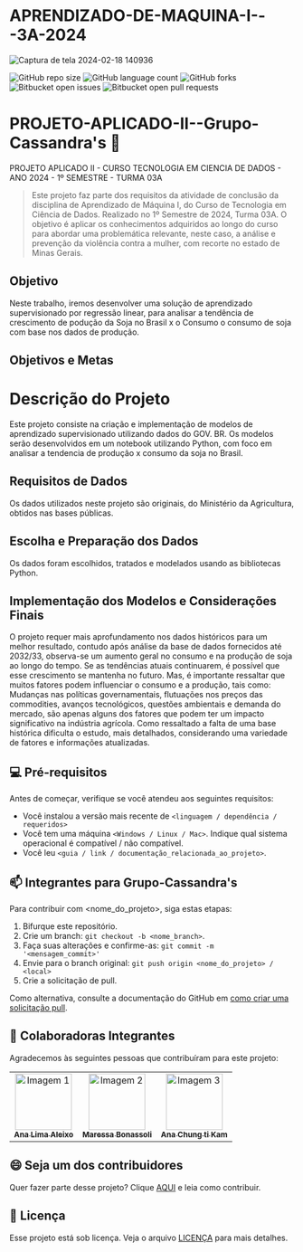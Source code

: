 # APRENDIZADO-DE-MAQUINA-I---3A-2024
![Captura de tela 2024-02-18 140936](https://github.com/AnaAleixo/PROJETO-APLICADO-II--Grupo-Cassandra-s/assets/116022964/2f3738a4-3e0e-4d69-8c5e-169993fcdd35)

![GitHub repo size](https://img.shields.io/github/repo-size/iuricode/README-template?style=for-the-badge)
![GitHub language count](https://img.shields.io/github/languages/count/iuricode/README-template?style=for-the-badge)
![GitHub forks](https://img.shields.io/github/forks/iuricode/README-template?style=for-the-badge)
![Bitbucket open issues](https://img.shields.io/bitbucket/issues/iuricode/README-template?style=for-the-badge)
![Bitbucket open pull requests](https://img.shields.io/bitbucket/pr-raw/iuricode/README-template?style=for-the-badge)

# PROJETO-APLICADO-II--Grupo-Cassandra's 🚀 
 PROJETO APLICADO II - CURSO TECNOLOGIA EM CIENCIA DE DADOS - ANO 2024 - 1º SEMESTRE - TURMA 03A

> Este projeto faz parte dos requisitos da atividade de conclusão da disciplina de Aprendizado de Máquina I, do Curso de Tecnologia em Ciência de Dados. Realizado no 1º Semestre de 2024, Turma 03A.
> O objetivo é aplicar os conhecimentos adquiridos ao longo do curso para abordar uma problemática relevante, neste caso, a análise e prevenção da violência contra a mulher, com recorte no estado de Minas Gerais.

## Objetivo

Neste trabalho, iremos desenvolver uma solução de aprendizado supervisionado por regressão linear, para analisar a tendência de crescimento de podução da Soja no Brasil x o Consumo o consumo de soja com base nos dados de produção.
 
##  Objetivos e Metas
  # Descrição do Projeto
Este projeto consiste na criação e implementação de modelos de aprendizado supervisionado utilizando dados do GOV. BR. 
Os modelos serão desenvolvidos em um notebook utilizando Python, com foco em analisar a tendencia de produção x consumo da soja no Brasil.

## Requisitos de Dados
Os dados utilizados neste projeto são originais, do Ministério da Agricultura, obtidos nas bases públicas. 

## Escolha e Preparação dos Dados
Os dados foram escolhidos, tratados e modelados usando as bibliotecas Python. 

## Implementação dos Modelos e Considerações Finais
O projeto requer mais aprofundamento nos dados históricos para um melhor resultado, contudo após análise da base de dados fornecidos até 2032/33, observa-se um aumento geral no consumo e na produção de soja ao longo do tempo. 
Se as tendências atuais continuarem, é possível que esse crescimento se mantenha no futuro. Mas, é importante ressaltar que muitos fatores podem influenciar o consumo e a produção, tais como: Mudanças nas políticas governamentais, 
flutuações nos preços das commodities, avanços tecnológicos, questões ambientais e demanda do mercado, são apenas alguns dos fatores que podem ter um impacto significativo na indústria agrícola. Como ressaltado a falta de uma base 
histórica dificulta o estudo, mais detalhados, considerando uma variedade de fatores e informações atualizadas. 

## 💻 Pré-requisitos

Antes de começar, verifique se você atendeu aos seguintes requisitos:

- Você instalou a versão mais recente de `<linguagem / dependência / requeridos>`
- Você tem uma máquina `<Windows / Linux / Mac>`. Indique qual sistema operacional é compatível / não compatível.
- Você leu `<guia / link / documentação_relacionada_ao_projeto>`.

## 📫 Integrantes para Grupo-Cassandra's

Para contribuir com <nome_do_projeto>, siga estas etapas:

1. Bifurque este repositório.
2. Crie um branch: `git checkout -b <nome_branch>`.
3. Faça suas alterações e confirme-as: `git commit -m '<mensagem_commit>'`
4. Envie para o branch original: `git push origin <nome_do_projeto> / <local>`
5. Crie a solicitação de pull.

Como alternativa, consulte a documentação do GitHub em [como criar uma solicitação pull](https://help.github.com/en/github/collaborating-with-issues-and-pull-requests/creating-a-pull-request).

## 🤝 Colaboradoras Integrantes

Agradecemos às seguintes pessoas que contribuíram para este projeto:

<table>
  <tr>
    <td align="center">
      <a href="#" title="defina o titulo do link">
        <img src="https://rafatrotamundos.files.wordpress.com/2012/08/cassandra2.jpg" width="100px;" alt="Imagem 1"/><br>
        <sub>
          <b>Ana Lima Aleixo </b>
        </sub>
      </a>
    </td>
    <td align="center">
      <a href="#" title="defina o titulo do link">
        <img src="https://divindades.com/wp-content/uploads/2022/12/Deusa-Euphrosyne.webp" width="100px;" alt="Imagem 2"/><br>
        <sub>
          <b>Maressa Bonassoli</b>
        </sub>
      </a>
    </td>
    <td align="center">
      <a href="#" title="defina o titulo do link">
        <img src="https://static.wixstatic.com/media/bd1747_5cc1b2fb9c5545df99ae08371141cf88~mv2.jpg/v1/fit/w_1000,h_1000,al_c,q_80/file.jpg" width="100px;" alt="Imagem 3"/><br>
        <sub>
          <b>Ana Chung ti Kam</b>
        </sub>
      </a>
    </td>
  </tr>
</table>

## 😄 Seja um dos contribuidores

Quer fazer parte desse projeto? Clique [AQUI](CONTRIBUTING.md) e leia como contribuir.

## 📝 Licença

Esse projeto está sob licença. Veja o arquivo [LICENÇA](LICENSE.md) para mais detalhes.
